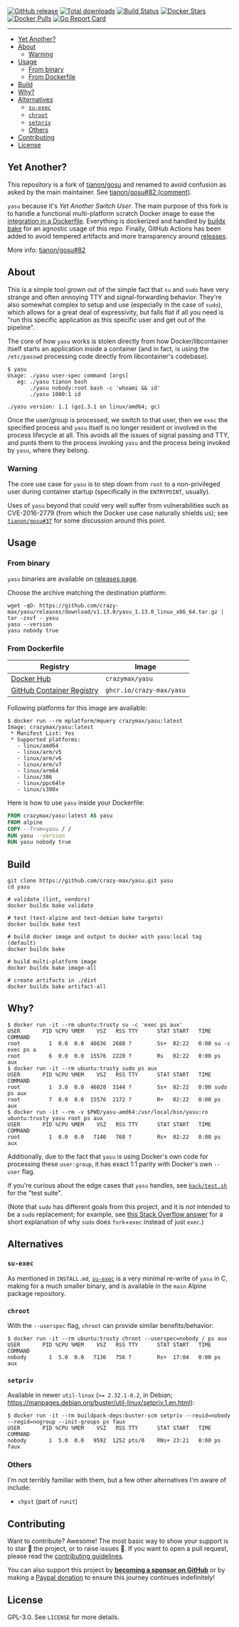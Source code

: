 [![GitHub release](https://img.shields.io/github/release/crazy-max/yasu.svg?style=flat-square)](https://github.com/crazy-max/yasu/releases/latest)
[![Total downloads](https://img.shields.io/github/downloads/crazy-max/yasu/total.svg?style=flat-square)](https://github.com/crazy-max/yasu/releases/latest)
[![Build Status](https://img.shields.io/github/workflow/status/crazy-max/yasu/build?label=build&logo=github&style=flat-square)](https://github.com/crazy-max/yasu/actions?query=workflow%3Abuild)
[![Docker Stars](https://img.shields.io/docker/stars/crazymax/yasu.svg?style=flat-square&logo=docker)](https://hub.docker.com/r/crazymax/yasu/)
[![Docker Pulls](https://img.shields.io/docker/pulls/crazymax/yasu.svg?style=flat-square&logo=docker)](https://hub.docker.com/r/crazymax/yasu/)
[![Go Report Card](https://goreportcard.com/badge/github.com/crazy-max/yasu)](https://goreportcard.com/report/github.com/crazy-max/yasu)

___

* [Yet Another?](#yet-another)
* [About](#about)
  * [Warning](#warning)
* [Usage](#usage)
  * [From binary](#from-binary)
  * [From Dockerfile](#from-dockerfile)
* [Build](#build)
* [Why?](#why)
* [Alternatives](#alternatives)
  * [`su-exec`](#su-exec)
  * [`chroot`](#chroot)
  * [`setpriv`](#setpriv)
  * [Others](#others)
* [Contributing](#contributing)
* [License](#license)

## Yet Another?

This repository is a fork of [tianon/gosu](https://github.com/tianon/gosu) and renamed to avoid confusion as asked by
the main maintainer. See [tianon/gosu#82 (comment)](https://github.com/tianon/gosu/pull/82#issuecomment-790874961).

`yasu` because it's _Yet Another Switch User_. The main purpose of this fork is to handle a functional
multi-platform scratch Docker image to ease the [integration in a Dockerfile](#from-dockerfile). Everything is
dockerized and handled by [buildx bake](#build) for an agnostic usage of this repo. Finally, GitHub Actions has been
added to avoid tempered artifacts and more transparency around [releases](https://github.com/crazy-max/yasu/releases).

More info: [tianon/gosu#82](https://github.com/tianon/gosu/pull/82)

## About

This is a simple tool grown out of the simple fact that `su` and `sudo` have very strange and often annoying TTY and
signal-forwarding behavior. They're also somewhat complex to setup and use (especially in the case of `sudo`), which
allows for a great deal of expressivity, but falls flat if all you need is "run this specific application as this
specific user and get out of the pipeline".

The core of how `yasu` works is stolen directly from how Docker/libcontainer itself starts an application inside a
container (and in fact, is using the `/etc/passwd` processing code directly from libcontainer's codebase).

```shell
$ yasu
Usage: ./yasu user-spec command [args]
   eg: ./yasu tianon bash
       ./yasu nobody:root bash -c 'whoami && id'
       ./yasu 1000:1 id

./yasu version: 1.1 (go1.3.1 on linux/amd64; gc)
```

Once the user/group is processed, we switch to that user, then we `exec` the specified process and `yasu` itself is no
longer resident or involved in the process lifecycle at all.  This avoids all the issues of signal passing and TTY,
and punts them to the process invoking `yasu` and the process being invoked by `yasu`, where they belong.

### Warning

The core use case for `yasu` is to step _down_ from `root` to a non-privileged user during container startup
(specifically in the `ENTRYPOINT`, usually).

Uses of `yasu` beyond that could very well suffer from vulnerabilities such as CVE-2016-2779 (from which the Docker
use case naturally shields us); see [`tianon/gosu#37`](https://github.com/tianon/gosu/issues/37) for some discussion
around this point.

## Usage

### From binary

`yasu` binaries are available on [releases page](https://github.com/crazy-max/yasu/releases/latest).

Choose the archive matching the destination platform:

```shell
wget -qO- https://github.com/crazy-max/yasu/releases/download/v1.13.0/yasu_1.13.0_linux_x86_64.tar.gz | tar -zxvf - yasu
yasu --version
yasu nobody true
```

### From Dockerfile

| Registry                                                                                         | Image                           |
|--------------------------------------------------------------------------------------------------|---------------------------------|
| [Docker Hub](https://hub.docker.com/r/crazymax/yasu/)                                            | `crazymax/yasu`                 |
| [GitHub Container Registry](https://github.com/users/crazy-max/packages/container/package/yasu)  | `ghcr.io/crazy-max/yasu`        |

Following platforms for this image are available:

```
$ docker run --rm mplatform/mquery crazymax/yasu:latest
Image: crazymax/yasu:latest
 * Manifest List: Yes
 * Supported platforms:
   - linux/amd64
   - linux/arm/v5
   - linux/arm/v6
   - linux/arm/v7
   - linux/arm64
   - linux/386
   - linux/ppc64le
   - linux/s390x
```

Here is how to use `yasu` inside your Dockerfile:

```Dockerfile
FROM crazymax/yasu:latest AS yasu
FROM alpine
COPY --from=yasu / /
RUN yasu --version
RUN yasu nobody true
```

## Build

```shell
git clone https://github.com/crazy-max/yasu.git yasu
cd yasu

# validate (lint, vendors)
docker buildx bake validate

# test (test-alpine and test-debian bake targets)
docker buildx bake test

# build docker image and output to docker with yasu:local tag (default)
docker buildx bake

# build multi-platform image
docker buildx bake image-all

# create artifacts in ./dist
docker buildx bake artifact-all
```

## Why?

```shell
$ docker run -it --rm ubuntu:trusty su -c 'exec ps aux'
USER       PID %CPU %MEM    VSZ   RSS TTY      STAT START   TIME COMMAND
root         1  0.0  0.0  46636  2688 ?        Ss+  02:22   0:00 su -c exec ps a
root         6  0.0  0.0  15576  2220 ?        Rs   02:22   0:00 ps aux
$ docker run -it --rm ubuntu:trusty sudo ps aux
USER       PID %CPU %MEM    VSZ   RSS TTY      STAT START   TIME COMMAND
root         1  3.0  0.0  46020  3144 ?        Ss+  02:22   0:00 sudo ps aux
root         7  0.0  0.0  15576  2172 ?        R+   02:22   0:00 ps aux
$ docker run -it --rm -v $PWD/yasu-amd64:/usr/local/bin/yasu:ro ubuntu:trusty yasu root ps aux
USER       PID %CPU %MEM    VSZ   RSS TTY      STAT START   TIME COMMAND
root         1  0.0  0.0   7140   768 ?        Rs+  02:22   0:00 ps aux
```

Additionally, due to the fact that `yasu` is using Docker's own code for processing these `user:group`, it has
exact 1:1 parity with Docker's own `--user` flag.

If you're curious about the edge cases that `yasu` handles, see [`hack/test.sh`](hack/test.sh) for the "test suite".

(Note that `sudo` has different goals from this project, and it is *not* intended to be a `sudo` replacement;
for example, see [this Stack Overflow answer](https://stackoverflow.com/a/48105623) for a short explanation of
why `sudo` does `fork`+`exec` instead of just `exec`.)

## Alternatives

### `su-exec`

As mentioned in `INSTALL.md`, [`su-exec`](https://github.com/ncopa/su-exec) is a very minimal re-write of `yasu` in C,
making for a much smaller binary, and is available in the `main` Alpine package repository.

### `chroot`

With the `--userspec` flag, `chroot` can provide similar benefits/behavior:

```shell
$ docker run -it --rm ubuntu:trusty chroot --userspec=nobody / ps aux
USER       PID %CPU %MEM    VSZ   RSS TTY      STAT START   TIME COMMAND
nobody       1  5.0  0.0   7136   756 ?        Rs+  17:04   0:00 ps aux
```

### `setpriv`

Available in newer `util-linux` (`>= 2.32.1-0.2`, in Debian; https://manpages.debian.org/buster/util-linux/setpriv.1.en.html):

```shell
$ docker run -it --rm buildpack-deps:buster-scm setpriv --reuid=nobody --regid=nogroup --init-groups ps faux
USER       PID %CPU %MEM    VSZ   RSS TTY      STAT START   TIME COMMAND
nobody       1  5.0  0.0   9592  1252 pts/0    RNs+ 23:21   0:00 ps faux
```

### Others

I'm not terribly familiar with them, but a few other alternatives I'm aware of include:

* `chpst` (part of `runit`)

## Contributing

Want to contribute? Awesome! The most basic way to show your support is to star :star2: the project,
or to raise issues :speech_balloon:. If you want to open a pull request, please read the
[contributing guidelines](.github/CONTRIBUTING.md).

You can also support this project by [**becoming a sponsor on GitHub**](https://github.com/sponsors/crazy-max) or by
making a [Paypal donation](https://www.paypal.me/crazyws) to ensure this journey continues indefinitely!

## License

GPL-3.0. See `LICENSE` for more details.
